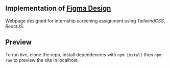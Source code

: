## Implementation of [Figma Design](https://www.figma.com/file/TerCgmqT3JAMmnt2MYWpok/Static-Pages?node-id=0%3A1)

Webpage designed for internship screening assignment using _TailwindCSS_,
_ReactJS_.

## Preview
To run live, clone the repo, install dependencies with `npm install` then `npm
run` to preview the site in localhost.

